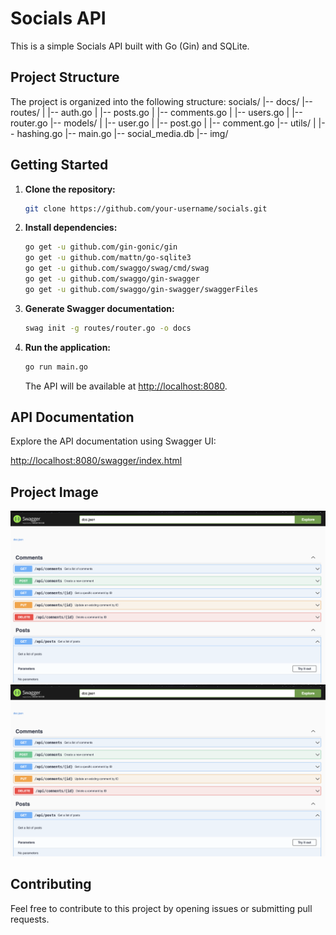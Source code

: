 # Socials API

This is a simple Socials API built with Go (Gin) and SQLite.

## Project Structure

The project is organized into the following structure:
socials/
|-- docs/
|-- routes/
| |-- auth.go
| |-- posts.go
| |-- comments.go
| |-- users.go
| |-- router.go
|-- models/
| |-- user.go
| |-- post.go
| |-- comment.go
|-- utils/
| |-- hashing.go
|-- main.go
|-- social_media.db
|-- img/


## Getting Started

1. **Clone the repository:**

    ```bash
    git clone https://github.com/your-username/socials.git
    ```

2. **Install dependencies:**

    ```bash
    go get -u github.com/gin-gonic/gin
    go get -u github.com/mattn/go-sqlite3
    go get -u github.com/swaggo/swag/cmd/swag
    go get -u github.com/swaggo/gin-swagger
    go get -u github.com/swaggo/gin-swagger/swaggerFiles
    ```

3. **Generate Swagger documentation:**

    ```bash
    swag init -g routes/router.go -o docs
    ```

4. **Run the application:**

    ```bash
    go run main.go
    ```

    The API will be available at [http://localhost:8080](http://localhost:8080).

## API Documentation

Explore the API documentation using Swagger UI:

[http://localhost:8080/swagger/index.html](http://localhost:8080/swagger/index.html)

## Project Image

![API 1](img/1.png)
![API 2](img/1.png)


## Contributing

Feel free to contribute to this project by opening issues or submitting pull requests.


